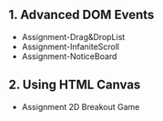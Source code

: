 ## 1. Advanced DOM Events
- Assignment-Drag&DropList
- Assignment-InfaniteScroll
- Assignment-NoticeBoard
## 2. Using HTML Canvas
- Assignment 2D Breakout Game
